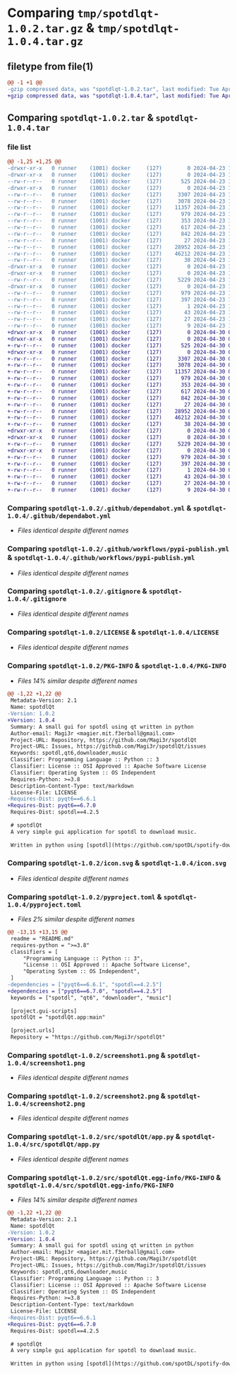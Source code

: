 # Comparing `tmp/spotdlqt-1.0.2.tar.gz` & `tmp/spotdlqt-1.0.4.tar.gz`

## filetype from file(1)

```diff
@@ -1 +1 @@
-gzip compressed data, was "spotdlqt-1.0.2.tar", last modified: Tue Apr 23 19:25:45 2024, max compression
+gzip compressed data, was "spotdlqt-1.0.4.tar", last modified: Tue Apr 30 03:04:12 2024, max compression
```

## Comparing `spotdlqt-1.0.2.tar` & `spotdlqt-1.0.4.tar`

### file list

```diff
@@ -1,25 +1,25 @@
-drwxr-xr-x   0 runner    (1001) docker     (127)        0 2024-04-23 19:25:45.301698 spotdlqt-1.0.2/
-drwxr-xr-x   0 runner    (1001) docker     (127)        0 2024-04-23 19:25:45.301698 spotdlqt-1.0.2/.github/
--rw-r--r--   0 runner    (1001) docker     (127)      525 2024-04-23 19:24:18.000000 spotdlqt-1.0.2/.github/dependabot.yml
-drwxr-xr-x   0 runner    (1001) docker     (127)        0 2024-04-23 19:25:45.301698 spotdlqt-1.0.2/.github/workflows/
--rw-r--r--   0 runner    (1001) docker     (127)     3307 2024-04-23 19:24:18.000000 spotdlqt-1.0.2/.github/workflows/pypi-publish.yml
--rw-r--r--   0 runner    (1001) docker     (127)     3078 2024-04-23 19:24:18.000000 spotdlqt-1.0.2/.gitignore
--rw-r--r--   0 runner    (1001) docker     (127)    11357 2024-04-23 19:24:18.000000 spotdlqt-1.0.2/LICENSE
--rw-r--r--   0 runner    (1001) docker     (127)      979 2024-04-23 19:25:45.301698 spotdlqt-1.0.2/PKG-INFO
--rw-r--r--   0 runner    (1001) docker     (127)      353 2024-04-23 19:24:18.000000 spotdlqt-1.0.2/README.md
--rw-r--r--   0 runner    (1001) docker     (127)      617 2024-04-23 19:24:18.000000 spotdlqt-1.0.2/icon.svg
--rw-r--r--   0 runner    (1001) docker     (127)      842 2024-04-23 19:24:18.000000 spotdlqt-1.0.2/pyproject.toml
--rw-r--r--   0 runner    (1001) docker     (127)       27 2024-04-23 19:24:18.000000 spotdlqt-1.0.2/requirements.txt
--rw-r--r--   0 runner    (1001) docker     (127)    28952 2024-04-23 19:24:18.000000 spotdlqt-1.0.2/screenshot1.png
--rw-r--r--   0 runner    (1001) docker     (127)    46212 2024-04-23 19:24:18.000000 spotdlqt-1.0.2/screenshot2.png
--rw-r--r--   0 runner    (1001) docker     (127)       38 2024-04-23 19:25:45.301698 spotdlqt-1.0.2/setup.cfg
-drwxr-xr-x   0 runner    (1001) docker     (127)        0 2024-04-23 19:25:45.297698 spotdlqt-1.0.2/src/
-drwxr-xr-x   0 runner    (1001) docker     (127)        0 2024-04-23 19:25:45.301698 spotdlqt-1.0.2/src/spotdlQt/
--rw-r--r--   0 runner    (1001) docker     (127)     5229 2024-04-23 19:24:18.000000 spotdlqt-1.0.2/src/spotdlQt/app.py
-drwxr-xr-x   0 runner    (1001) docker     (127)        0 2024-04-23 19:25:45.301698 spotdlqt-1.0.2/src/spotdlQt.egg-info/
--rw-r--r--   0 runner    (1001) docker     (127)      979 2024-04-23 19:25:45.000000 spotdlqt-1.0.2/src/spotdlQt.egg-info/PKG-INFO
--rw-r--r--   0 runner    (1001) docker     (127)      397 2024-04-23 19:25:45.000000 spotdlqt-1.0.2/src/spotdlQt.egg-info/SOURCES.txt
--rw-r--r--   0 runner    (1001) docker     (127)        1 2024-04-23 19:25:45.000000 spotdlqt-1.0.2/src/spotdlQt.egg-info/dependency_links.txt
--rw-r--r--   0 runner    (1001) docker     (127)       43 2024-04-23 19:25:45.000000 spotdlqt-1.0.2/src/spotdlQt.egg-info/entry_points.txt
--rw-r--r--   0 runner    (1001) docker     (127)       27 2024-04-23 19:25:45.000000 spotdlqt-1.0.2/src/spotdlQt.egg-info/requires.txt
--rw-r--r--   0 runner    (1001) docker     (127)        9 2024-04-23 19:25:45.000000 spotdlqt-1.0.2/src/spotdlQt.egg-info/top_level.txt
+drwxr-xr-x   0 runner    (1001) docker     (127)        0 2024-04-30 03:04:12.890852 spotdlqt-1.0.4/
+drwxr-xr-x   0 runner    (1001) docker     (127)        0 2024-04-30 03:04:12.886852 spotdlqt-1.0.4/.github/
+-rw-r--r--   0 runner    (1001) docker     (127)      525 2024-04-30 03:04:08.000000 spotdlqt-1.0.4/.github/dependabot.yml
+drwxr-xr-x   0 runner    (1001) docker     (127)        0 2024-04-30 03:04:12.886852 spotdlqt-1.0.4/.github/workflows/
+-rw-r--r--   0 runner    (1001) docker     (127)     3307 2024-04-30 03:04:08.000000 spotdlqt-1.0.4/.github/workflows/pypi-publish.yml
+-rw-r--r--   0 runner    (1001) docker     (127)     3078 2024-04-30 03:04:08.000000 spotdlqt-1.0.4/.gitignore
+-rw-r--r--   0 runner    (1001) docker     (127)    11357 2024-04-30 03:04:08.000000 spotdlqt-1.0.4/LICENSE
+-rw-r--r--   0 runner    (1001) docker     (127)      979 2024-04-30 03:04:12.890852 spotdlqt-1.0.4/PKG-INFO
+-rw-r--r--   0 runner    (1001) docker     (127)      353 2024-04-30 03:04:08.000000 spotdlqt-1.0.4/README.md
+-rw-r--r--   0 runner    (1001) docker     (127)      617 2024-04-30 03:04:08.000000 spotdlqt-1.0.4/icon.svg
+-rw-r--r--   0 runner    (1001) docker     (127)      842 2024-04-30 03:04:08.000000 spotdlqt-1.0.4/pyproject.toml
+-rw-r--r--   0 runner    (1001) docker     (127)       27 2024-04-30 03:04:08.000000 spotdlqt-1.0.4/requirements.txt
+-rw-r--r--   0 runner    (1001) docker     (127)    28952 2024-04-30 03:04:08.000000 spotdlqt-1.0.4/screenshot1.png
+-rw-r--r--   0 runner    (1001) docker     (127)    46212 2024-04-30 03:04:08.000000 spotdlqt-1.0.4/screenshot2.png
+-rw-r--r--   0 runner    (1001) docker     (127)       38 2024-04-30 03:04:12.890852 spotdlqt-1.0.4/setup.cfg
+drwxr-xr-x   0 runner    (1001) docker     (127)        0 2024-04-30 03:04:12.886852 spotdlqt-1.0.4/src/
+drwxr-xr-x   0 runner    (1001) docker     (127)        0 2024-04-30 03:04:12.886852 spotdlqt-1.0.4/src/spotdlQt/
+-rw-r--r--   0 runner    (1001) docker     (127)     5229 2024-04-30 03:04:08.000000 spotdlqt-1.0.4/src/spotdlQt/app.py
+drwxr-xr-x   0 runner    (1001) docker     (127)        0 2024-04-30 03:04:12.890852 spotdlqt-1.0.4/src/spotdlQt.egg-info/
+-rw-r--r--   0 runner    (1001) docker     (127)      979 2024-04-30 03:04:12.000000 spotdlqt-1.0.4/src/spotdlQt.egg-info/PKG-INFO
+-rw-r--r--   0 runner    (1001) docker     (127)      397 2024-04-30 03:04:12.000000 spotdlqt-1.0.4/src/spotdlQt.egg-info/SOURCES.txt
+-rw-r--r--   0 runner    (1001) docker     (127)        1 2024-04-30 03:04:12.000000 spotdlqt-1.0.4/src/spotdlQt.egg-info/dependency_links.txt
+-rw-r--r--   0 runner    (1001) docker     (127)       43 2024-04-30 03:04:12.000000 spotdlqt-1.0.4/src/spotdlQt.egg-info/entry_points.txt
+-rw-r--r--   0 runner    (1001) docker     (127)       27 2024-04-30 03:04:12.000000 spotdlqt-1.0.4/src/spotdlQt.egg-info/requires.txt
+-rw-r--r--   0 runner    (1001) docker     (127)        9 2024-04-30 03:04:12.000000 spotdlqt-1.0.4/src/spotdlQt.egg-info/top_level.txt
```

### Comparing `spotdlqt-1.0.2/.github/dependabot.yml` & `spotdlqt-1.0.4/.github/dependabot.yml`

 * *Files identical despite different names*

### Comparing `spotdlqt-1.0.2/.github/workflows/pypi-publish.yml` & `spotdlqt-1.0.4/.github/workflows/pypi-publish.yml`

 * *Files identical despite different names*

### Comparing `spotdlqt-1.0.2/.gitignore` & `spotdlqt-1.0.4/.gitignore`

 * *Files identical despite different names*

### Comparing `spotdlqt-1.0.2/LICENSE` & `spotdlqt-1.0.4/LICENSE`

 * *Files identical despite different names*

### Comparing `spotdlqt-1.0.2/PKG-INFO` & `spotdlqt-1.0.4/PKG-INFO`

 * *Files 14% similar despite different names*

```diff
@@ -1,22 +1,22 @@
 Metadata-Version: 2.1
 Name: spotdlQt
-Version: 1.0.2
+Version: 1.0.4
 Summary: A small gui for spotdl using qt written in python
 Author-email: Magi3r <magier.mit.f3erball@gmail.com>
 Project-URL: Repository, https://github.com/Magi3r/spotdlQt
 Project-URL: Issues, https://github.com/Magi3r/spotdlQt/issues
 Keywords: spotdl,qt6,downloader,music
 Classifier: Programming Language :: Python :: 3
 Classifier: License :: OSI Approved :: Apache Software License
 Classifier: Operating System :: OS Independent
 Requires-Python: >=3.8
 Description-Content-Type: text/markdown
 License-File: LICENSE
-Requires-Dist: pyqt6==6.6.1
+Requires-Dist: pyqt6==6.7.0
 Requires-Dist: spotdl==4.2.5
 
 # spotdlQt
 A very simple gui application for spotdl to download music.
 
 Written in python using [spotdl](https://github.com/spotDL/spotify-downloader) and [pyqt6](https://pypi.org/project/PyQt6/).
```

### Comparing `spotdlqt-1.0.2/icon.svg` & `spotdlqt-1.0.4/icon.svg`

 * *Files identical despite different names*

### Comparing `spotdlqt-1.0.2/pyproject.toml` & `spotdlqt-1.0.4/pyproject.toml`

 * *Files 2% similar despite different names*

```diff
@@ -13,15 +13,15 @@
 readme = "README.md"
 requires-python = ">=3.8"
 classifiers = [
     "Programming Language :: Python :: 3",
     "License :: OSI Approved :: Apache Software License",
     "Operating System :: OS Independent",
 ]
-dependencies = ["pyqt6==6.6.1", "spotdl==4.2.5"]
+dependencies = ["pyqt6==6.7.0", "spotdl==4.2.5"]
 keywords = ["spotdl", "qt6", "downloader", "music"]
 
 [project.gui-scripts]
 spotdlQt = "spotdlQt.app:main"
 
 [project.urls]
 Repository = "https://github.com/Magi3r/spotdlQt"
```

### Comparing `spotdlqt-1.0.2/screenshot1.png` & `spotdlqt-1.0.4/screenshot1.png`

 * *Files identical despite different names*

### Comparing `spotdlqt-1.0.2/screenshot2.png` & `spotdlqt-1.0.4/screenshot2.png`

 * *Files identical despite different names*

### Comparing `spotdlqt-1.0.2/src/spotdlQt/app.py` & `spotdlqt-1.0.4/src/spotdlQt/app.py`

 * *Files identical despite different names*

### Comparing `spotdlqt-1.0.2/src/spotdlQt.egg-info/PKG-INFO` & `spotdlqt-1.0.4/src/spotdlQt.egg-info/PKG-INFO`

 * *Files 14% similar despite different names*

```diff
@@ -1,22 +1,22 @@
 Metadata-Version: 2.1
 Name: spotdlQt
-Version: 1.0.2
+Version: 1.0.4
 Summary: A small gui for spotdl using qt written in python
 Author-email: Magi3r <magier.mit.f3erball@gmail.com>
 Project-URL: Repository, https://github.com/Magi3r/spotdlQt
 Project-URL: Issues, https://github.com/Magi3r/spotdlQt/issues
 Keywords: spotdl,qt6,downloader,music
 Classifier: Programming Language :: Python :: 3
 Classifier: License :: OSI Approved :: Apache Software License
 Classifier: Operating System :: OS Independent
 Requires-Python: >=3.8
 Description-Content-Type: text/markdown
 License-File: LICENSE
-Requires-Dist: pyqt6==6.6.1
+Requires-Dist: pyqt6==6.7.0
 Requires-Dist: spotdl==4.2.5
 
 # spotdlQt
 A very simple gui application for spotdl to download music.
 
 Written in python using [spotdl](https://github.com/spotDL/spotify-downloader) and [pyqt6](https://pypi.org/project/PyQt6/).
```

